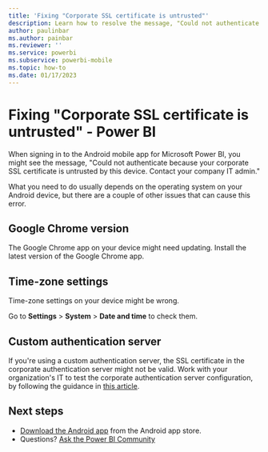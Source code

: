 ```yaml
---
title: 'Fixing "Corporate SSL certificate is untrusted"'
description: Learn how to resolve the message, "Could not authenticate because your corporate SSL certificate is untrusted."
author: paulinbar
ms.author: painbar
ms.reviewer: ''
ms.service: powerbi
ms.subservice: powerbi-mobile
ms.topic: how-to
ms.date: 01/17/2023
---
```


# Fixing "Corporate SSL certificate is untrusted" - Power BI

When signing in to the Android mobile app for Microsoft Power BI, you might see the message, "Could not authenticate because your corporate SSL certificate is untrusted by this device. Contact your company IT admin."

What you need to do usually depends on the operating system on your Android device, but there are a couple of other issues that can cause this error.

## Google Chrome version

The Google Chrome app on your device might need updating. Install the latest version of the Google Chrome app.

## Time-zone settings

Time-zone settings on your device might be wrong.

Go to **Settings** > **System** > **Date and time** to check them.

## Custom authentication server

If you're using a custom authentication server, the SSL certificate in the corporate authentication server might not be valid.
Work with your organization's IT to test the corporate authentication server configuration, by following the guidance in [this article](https://support.microsoft.com/help/3203929/using-adal-to-authenticate-from-android-devices-fails-if-additional-ce).

## Next steps

- [Download the Android app](https://go.microsoft.com/fwlink/?LinkID=544867) from the Android app store.
- Questions? [Ask the Power BI Community](https://community.powerbi.com/)
